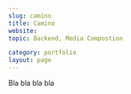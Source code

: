 ```yaml
---
slug: camino
title: Camino 
website: 
topic: Backend, Media Compostion

category: portfolio
layout: page
---
```

Bla bla bla bla
